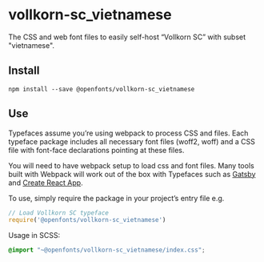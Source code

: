 
# vollkorn-sc_vietnamese

The CSS and web font files to easily self-host “Vollkorn SC” with subset "vietnamese".

## Install

`npm install --save @openfonts/vollkorn-sc_vietnamese`

## Use

Typefaces assume you’re using webpack to process CSS and files. Each typeface
package includes all necessary font files (woff2, woff) and a CSS file with
font-face declarations pointing at these files.

You will need to have webpack setup to load css and font files. Many tools built
with Webpack will work out of the box with Typefaces such as [Gatsby](https://github.com/gatsbyjs/gatsby)
and [Create React App](https://github.com/facebookincubator/create-react-app).

To use, simply require the package in your project’s entry file e.g.

```javascript
// Load Vollkorn SC typeface
require('@openfonts/vollkorn-sc_vietnamese')
```

Usage in SCSS:
```scss
@import "~@openfonts/vollkorn-sc_vietnamese/index.css";
```
